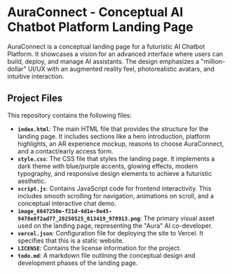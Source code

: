 # AuraConnect - Conceptual AI Chatbot Platform Landing Page

AuraConnect is a conceptual landing page for a futuristic AI Chatbot Platform. It showcases a vision for an advanced interface where users can build, deploy, and manage AI assistants. The design emphasizes a "million-dollar" UI/UX with an augmented reality feel, photorealistic avatars, and intuitive interaction.

## Project Files

This repository contains the following files:

*   **`index.html`**: The main HTML file that provides the structure for the landing page. It includes sections like a hero introduction, platform highlights, an AR experience mockup, reasons to choose AuraConnect, and a contact/early access form.
*   **`style.css`**: The CSS file that styles the landing page. It implements a dark theme with blue/purple accents, glowing effects, modern typography, and responsive design elements to achieve a futuristic aesthetic.
*   **`script.js`**: Contains JavaScript code for frontend interactivity. This includes smooth scrolling for navigation, animations on scroll, and a conceptual interactive chat demo.
*   **`image_6647250e-f21d-4d1e-8e45-9478e8f2ad77_20250525_013419_978913.png`**: The primary visual asset used on the landing page, representing the "Aura" AI co-developer.
*   **`vercel.json`**: Configuration file for deploying the site to Vercel. It specifies that this is a static website.
*   **`LICENSE`**: Contains the license information for the project.
*   **`todo.md`**: A markdown file outlining the conceptual design and development phases of the landing page.

